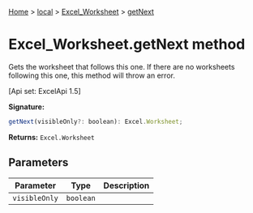 [Home](./index) &gt; [local](local.md) &gt; [Excel\_Worksheet](local.excel_worksheet.md) &gt; [getNext](local.excel_worksheet.getnext.md)

# Excel\_Worksheet.getNext method

Gets the worksheet that follows this one. If there are no worksheets following this one, this method will throw an error. 

 \[Api set: ExcelApi 1.5\]

**Signature:**
```javascript
getNext(visibleOnly?: boolean): Excel.Worksheet;
```
**Returns:** `Excel.Worksheet`

## Parameters

|  Parameter | Type | Description |
|  --- | --- | --- |
|  `visibleOnly` | `boolean` |  |

